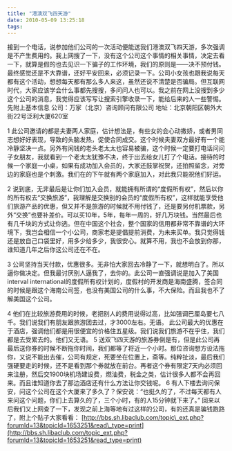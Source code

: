 ```yaml
---
title: "港澳双飞四天游"
date: 2010-05-09 13:25:18
tags:
---
```


接到一个电话，说参加他们公司的一次活动便能送我们港澳双飞四天游，多次强调是不产生费用的。我上网搜了一下，没有这个公司这个事情的相关事情，决定去看一下，就算是假的也去见识一下骗子的工作环境，我们的原则是——决不预付钱。最终感觉还是不大靠谱，还好平安回来，必须记录一下。公司小女孩也跟我说每天都有这个活动，想想每天都有那么多人来这，虽然还说不清楚是否骗局。但互联网时代，大家应该学会什么事都先搜搜，多问问人也可以。我之前在网上没搜到多少这个公司的消息，我觉得应该写写让搜索引擎收录一下，能给后来的人一些警惕。 先附上基本信息 公司：万家（北京）咨询顾问有限公司 地址：北京朝阳区朝外大街22号泛利大厦620室 

1 此公司邀请的都是夫妻两人家庭，估计想法是，有些女的会心动撒娇，或者男同志想好好表现，导致的头脑发热，促使合同成交。这个时候夫妻双方最好有一个能冷静坚决一点。另外有闲钱的老头老太太也容易被骗，这个时候一定要打电话问问子女朋友，我就看到一个老太太犹豫不决，终于出去给女儿打了个电话。接待的时候一个家庭一小桌，如果有成功加入会员的，大家还鼓掌祝贺，还拍照留念，对旁边的家庭也是个刺激。我们在的下午就有两个家庭加入，对此我只能祝他们好运。

2 说到底，无非最后是让你们加入会员，就能拥有所谓的“度假所有权”，然后以你的所有权去“交换旅游”，我理解是交换别的会员的“度假所有权”，这样就能享受他们旅游产品的优惠，但又并不是旅游的时候就不用付钱了，还是要另付机票款，另外“交换”也要补差价。可以买10年，5年，每年一周的，好几万块钱。当然最后也有几千块的方式让你选。但在中国这个社会，整个国家的信用都非常不靠谱的大环境下，我岂会相信一个小公司，商家老是提倡提前消费，为未来买单。我只觉得钱还是放自己口袋里好，用多少给多少，我很安心。就算不用，我也不会放到你那，谁知道几年之后你这公司还在不在。 

3 公司坚持当天付款，优惠很多。无非怕大家回去冷静了一下，就想明白了。所以逼你做决定。但我最讨厌别人逼我了，去你的。此公司一直强调说是加入了美国interval international的度假所有权计划的，度假村的开发商是海南盛腾，签合同的时候是跟这个海南公司签，也没有美国公司的什么事，不大保险。而且我也不了解美国这个公司。 

4 他们在比较旅游费用的时候，老把别人的费用说得过高，比如强调巴厘岛要七八千。我们说我们有朋友跟旅游团去过，才3000左右。无语。 此公司最大的优惠在于酒店，强调他们都是用很便宜的价格住五星级。我们说我们旅游不在乎住，我们都是去受累去的。他们又无语。 5 送双飞四天游的旅游券倒是有，但是此公司再最后送你券的时候不断拖你时间，我们都等了将近一个小时。那位咨询想方设法拖你，又说不能出去催，公司有规定，死要坐在位置上，斋等。纯粹扯淡，最后我们强硬要走的时候，还不是看到那个券就放在前台。再者这个券有限定7天内必须回来注册，然后交1900块机场建设费，燃油费，税金之类，估计很多人都不会再回来。而且谁知道你去了那边酒店还有什么方法让你交钱呢。 6 有人下楼去询问保安，问这个公司在这个大厦来了多久了？保安说：“也挺久的了，不过每天都有人来问这个问题，你们上去算久的了，三个小时，有的人15分钟就下来了。” 回来以后我们又上网查了一下，发现之前上海等地有过这样的公司，有的还真是骗钱跑路了，附上个贴子大家看看： [http://bbs.sh.libaclub.com/topic\_ext.php?forumId=13&topicId=1653251&read\_type=print](http://bbs.sh.libaclub.com/topic_ext.php?forumId=13&topicId=1653251&read_type=print)